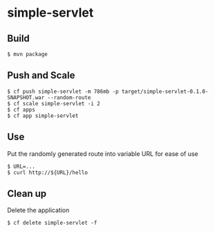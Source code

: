 simple-servlet
==============

Build
-----

    $ mvn package

Push and Scale
--------------

    $ cf push simple-servlet -m 786mb -p target/simple-servlet-0.1.0-SNAPSHOT.war --random-route
    $ cf scale simple-servlet -i 2
    $ cf apps
    $ cf app simple-servlet

Use
---

Put the randomly generated route into variable URL for ease of use

    $ URL=...
    $ curl http://${URL}/hello

Clean up
--------

Delete the application

    $ cf delete simple-servlet -f
